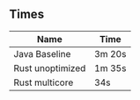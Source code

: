 ## Times

| Name             | Time   |
| ---------------- | ------ |
| Java Baseline    | 3m 20s |
| Rust unoptimized | 1m 35s |
| Rust multicore   | 34s    |
